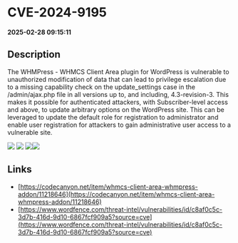 # CVE-2024-9195

**2025-02-28 09:15:11**

## Description
The WHMPress - WHMCS Client Area plugin for WordPress is vulnerable to unauthorized modification of data that can lead to privilege escalation due to a missing capability check on the update_settings case in the /admin/ajax.php file in all versions up to, and including, 4.3-revision-3. This makes it possible for authenticated attackers, with Subscriber-level access and above, to update arbitrary options on the WordPress site. This can be leveraged to update the default role for registration to administrator and enable user registration for attackers to gain administrative user access to a vulnerable site.

![](https://img.shields.io/static/v1?label=Score&message=8.8&color=red)
![](https://img.shields.io/static/v1?label=Severity&message=HIGH&color=red)
![](https://img.shields.io/static/v1?label=CWE&message=Auth&color=green)![](https://img.shields.io/static/v1?label=CWE&message=Auth&color=green)

## Links
- [https://codecanyon.net/item/whmcs-client-area-whmpress-addon/11218646](https://codecanyon.net/item/whmcs-client-area-whmpress-addon/11218646)
- [https://www.wordfence.com/threat-intel/vulnerabilities/id/c8af0c5c-3d7b-416d-9d10-6867fcf909a5?source=cve](https://www.wordfence.com/threat-intel/vulnerabilities/id/c8af0c5c-3d7b-416d-9d10-6867fcf909a5?source=cve)
